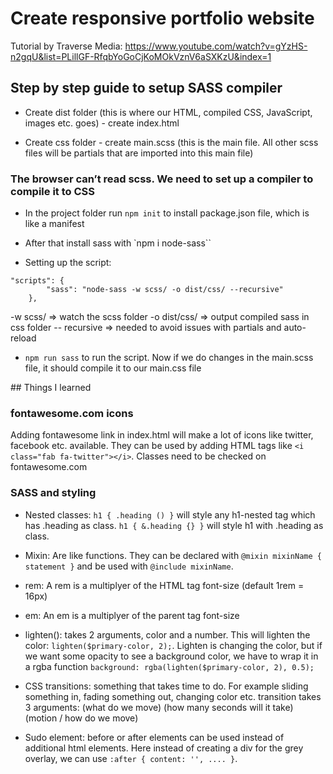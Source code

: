 # Create responsive portfolio website

Tutorial by Traverse Media: https://www.youtube.com/watch?v=gYzHS-n2gqU&list=PLillGF-RfqbYoGoCjKoMOkVznV6aSXKzU&index=1

## Step by step guide to setup SASS compiler

-   Create dist folder (this is where our HTML, compiled CSS, JavaScript, images etc. goes) - create index.html

-   Create css folder - create main.scss (this is the main file. All other scss files will be partials that are imported into this main file)

### The browser can’t read scss. We need to set up a compiler to compile it to CSS

-   In the project folder run `npm init` to install package.json file, which is like a manifest

-   After that install sass with `npm i node-sass``

-   Setting up the script:

```
"scripts": {
        "sass": "node-sass -w scss/ -o dist/css/ --recursive"
    },
```

-w scss/ => watch the scss folder
-o dist/css/ => output compiled sass in css folder
-- recursive => needed to avoid issues with partials and auto-reload

-   `npm run sass` to run the script. Now if we do changes in the main.scss file, it should compile it to our main.css file

## Things I learned

### fontawesome.com icons

Adding fontawesome link in index.html will make a lot of icons like twitter, facebook etc. available. They can be used by adding HTML tags like `<i class="fab fa-twitter"></i>`. Classes need to be checked on fontawesome.com

### SASS and styling

-   Nested classes: `h1 { .heading () }` will style any h1-nested tag which has .heading as class. `h1 { &.heading {} }` will style h1 with .heading as class.

-   Mixin: Are like functions. They can be declared with `@mixin mixinName { statement }` and be used with `@include mixinName`.

-   rem: A rem is a multiplyer of the HTML tag font-size (default 1rem = 16px)

-   em: An em is a multiplyer of the parent tag font-size

-   lighten(): takes 2 arguments, color and a number. This will lighten the color: `lighten($primary-color, 2);`. Lighten is changing the color, but if we want some opacity to see a background color, we have to wrap it in a rgba function `background: rgba(lighten($primary-color, 2), 0.5);`

-   CSS transitions: something that takes time to do. For example sliding something in, fading something out, changing color etc.
    transition takes 3 arguments: (what do we move) (how many seconds will it take) (motion / how do we move)

-   Sudo element: before or after elements can be used instead of additional html elements. Here instead of creating a div for the grey overlay, we can use `:after { content: '', .... }`.
